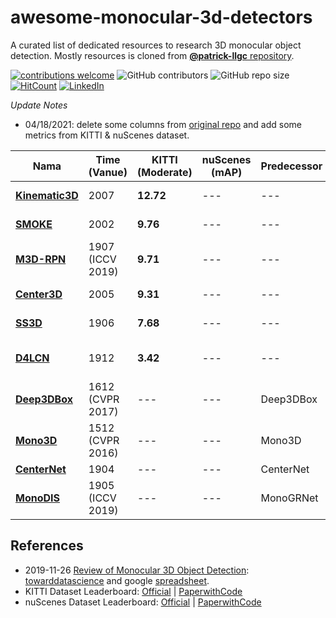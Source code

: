 # awesome-monocular-3d-detectors
A curated list of dedicated resources to research 3D monocular object detection. Mostly resources is cloned from [**@patrick-llgc** repository](https://github.com/patrick-llgc/Learning-Deep-Learning/blob/master/paper_notes/review_mono_3dod.md).


[![contributions welcome](https://img.shields.io/badge/contributions-welcome-brightgreen.svg?style=flat)](https://github.com/mheriyanto/awesome-monocular-3d-detectors/issues)
![GitHub contributors](https://img.shields.io/github/contributors/mheriyanto/awesome-monocular-3d-detectors.svg)
![GitHub repo size](https://img.shields.io/github/repo-size/mheriyanto/awesome-monocular-3d-detectors)
[![HitCount](http://hits.dwyl.com/mheriyanto/awesome-monocular-3d-detectors.svg)](http://hits.dwyl.com/mheriyanto/awesome-monocular-3d-detectors)
[![LinkedIn](https://img.shields.io/badge/-LinkedIn-black.svg?style=flat&logo=linkedin&colorB=555)](https://id.linkedin.com/in/mheriyanto)

_Update Notes_
- 04/18/2021: delete some columns from [original repo](https://github.com/patrick-llgc/Learning-Deep-Learning/blob/master/paper_notes/review_mono_3dod.md) and add some metrics from KITTI & nuScenes dataset.

| **Nama** | Time (Vanue)  | **KITTI (Moderate)** | **nuScenes (mAP)** | Predecessor | Backbone | **Runtime** | Environtment |
| --- | ---  | --- | --- | --- | --- | --- | --- |
| [**Kinematic3D**](https://arxiv.org/abs/2007.09548) | 2007 | **12.72** | --- | --- | --- | [0.12 s](http://cvlab.cse.msu.edu/project-kinematic.html) | 1 core @ 1.5 Ghz (C/C++) |
| [**SMOKE**](https://arxiv.org/abs/2002.10111v1) | 2002  | **9.76** | --- | --- | --- | [0.03 s](https://github.com/lzccccc/SMOKE) | GPU @ 2.5 Ghz (Python) |
| [**M3D-RPN**](https://arxiv.org/abs/1907.06038) | 1907 (ICCV 2019) | **9.71** | --- | --- | Faster RCNN | [0.16 s](http://cvlab.cse.msu.edu/project-m3d-rpn.html) | GPU @ 1.5 Ghz (Python) |
| [**Center3D**](https://arxiv.org/abs/2005.13423) | 2005  | **9.31** | --- | --- | --- | 0.05 s | GPU @ 3.5 Ghz (Python) |
| [**SS3D**](https://arxiv.org/abs/1906.08070) | 1906 | **7.68** | --- | --- | U-Net like arch | 48 ms | Tesla V100 (Python) |
| [**D4LCN**](https://arxiv.org/abs/1912.04799) | 1912 | **3.42** | --- | --- | --- | [0.2 s](https://github.com/dingmyu/D4LCN) | GPU @ 2.5 Ghz (Python + C/C++) |
| [**Deep3DBox**](https://arxiv.org/abs/1612.00496) | 1612 (CVPR 2017) | --- | --- | Deep3DBox | MS-CNN | --- | --- |
| [**Mono3D**](https://www.cs.toronto.edu/~urtasun/publications/chen_etal_cvpr16.pdf) | 1512 (CVPR 2016) | --- | --- | Mono3D | Faster RCNN | --- | --- |
| [**CenterNet**](https://arxiv.org/abs/1904.07850) | 1904 | --- | --- | CenterNet | DLA (Unet) | --- | --- |
| [**MonoDIS**](https://arxiv.org/abs/1905.12365) | 1905 (ICCV 2019) | --- | --- | MonoGRNet | RetinaNet+2D/3D head | --- | --- |

## References
+ 2019-11-26 [Review of Monocular 3D Object Detection](https://github.com/patrick-llgc/Learning-Deep-Learning/blob/master/paper_notes/review_mono_3dod.md): [towarddatascience](https://towardsdatascience.com/monocular-3d-object-detection-in-autonomous-driving-2476a3c7f57e?source=friends_link&sk=160d236be1881b6ee1b431a943666fdb) and google [spreadsheet](https://docs.google.com/spreadsheets/d/1X_ViM-W4QbHPbJ2dHouRgkRAyzEnBS6J_9VxPEXvDM4/edit#gid=0).
+ KITTI Dataset Leaderboard: [Official](http://www.cvlibs.net/datasets/kitti/eval_object.php?obj_benchmark=3d) | [PaperwithCode](https://paperswithcode.com/sota/3d-object-detection-on-kitti-cars-moderate)
+ nuScenes Dataset Leaderboard: [Official](https://www.nuscenes.org/object-detection?externalData=all&mapData=all&modalities=Any) | [PaperwithCode](https://paperswithcode.com/sota/3d-object-detection-on-nuscenes)
